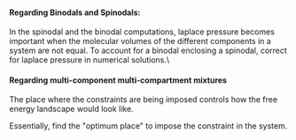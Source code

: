 
#### Regarding Binodals and Spinodals:
In the spinodal and the binodal computations, laplace pressure becomes important when the molecular volumes of the different components in a system are not equal. To account for a binodal enclosing a spinodal, correct for laplace pressure in numerical solutions.\

#### Regarding multi-component multi-compartment mixtures
The place where the constraints are being imposed controls how the free energy landscape would look like. 

Essentially, find the "optimum place" to impose the constraint in the system.
